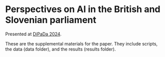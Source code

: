 # Perspectives on AI in the British and Slovenian parliament
Presented at [DiPaDa 2024](https://dhnb.eu/conferences/dhnb2024/workshops/dipada/).

These are the supplemental materials for the paper. They include scripts, the data (data folder), and the results (results folder).

